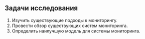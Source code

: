 ## Задачи исследования  

1. Изучить существующие подходы к мониторингу.
2. Провести обзор существующих систем мониторинга.
3. Определить наилучшую модель для системы мониторинга.

